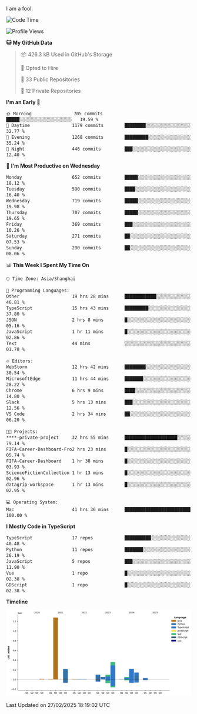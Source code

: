 I am a fool.

<!--START_SECTION:waka-->
![Code Time](http://img.shields.io/badge/Code%20Time-2%2C644%20hrs%2042%20mins-blue)

![Profile Views](http://img.shields.io/badge/Profile%20Views-0-blue)

**🐱 My GitHub Data** 

> 📦 426.3 kB Used in GitHub's Storage 
 > 
> 💼 Opted to Hire
 > 
> 📜 33 Public Repositories 
 > 
> 🔑 12 Private Repositories 
 > 
**I'm an Early 🐤** 

```text
🌞 Morning                705 commits         █████░░░░░░░░░░░░░░░░░░░░   19.59 % 
🌆 Daytime                1179 commits        ████████░░░░░░░░░░░░░░░░░   32.77 % 
🌃 Evening                1268 commits        █████████░░░░░░░░░░░░░░░░   35.24 % 
🌙 Night                  446 commits         ███░░░░░░░░░░░░░░░░░░░░░░   12.40 % 
```
📅 **I'm Most Productive on Wednesday** 

```text
Monday                   652 commits         █████░░░░░░░░░░░░░░░░░░░░   18.12 % 
Tuesday                  590 commits         ████░░░░░░░░░░░░░░░░░░░░░   16.40 % 
Wednesday                719 commits         █████░░░░░░░░░░░░░░░░░░░░   19.98 % 
Thursday                 707 commits         █████░░░░░░░░░░░░░░░░░░░░   19.65 % 
Friday                   369 commits         ███░░░░░░░░░░░░░░░░░░░░░░   10.26 % 
Saturday                 271 commits         ██░░░░░░░░░░░░░░░░░░░░░░░   07.53 % 
Sunday                   290 commits         ██░░░░░░░░░░░░░░░░░░░░░░░   08.06 % 
```


📊 **This Week I Spent My Time On** 

```text
🕑︎ Time Zone: Asia/Shanghai

💬 Programming Languages: 
Other                    19 hrs 28 mins      ████████████░░░░░░░░░░░░░   46.81 % 
TypeScript               15 hrs 43 mins      █████████░░░░░░░░░░░░░░░░   37.80 % 
JSON                     2 hrs 8 mins        █░░░░░░░░░░░░░░░░░░░░░░░░   05.16 % 
JavaScript               1 hr 11 mins        █░░░░░░░░░░░░░░░░░░░░░░░░   02.86 % 
Text                     44 mins             ░░░░░░░░░░░░░░░░░░░░░░░░░   01.78 % 

🔥 Editors: 
WebStorm                 12 hrs 42 mins      ████████░░░░░░░░░░░░░░░░░   30.54 % 
MicrosoftEdge            11 hrs 44 mins      ███████░░░░░░░░░░░░░░░░░░   28.22 % 
Chrome                   6 hrs 9 mins        ████░░░░░░░░░░░░░░░░░░░░░   14.80 % 
Slack                    5 hrs 13 mins       ███░░░░░░░░░░░░░░░░░░░░░░   12.56 % 
VS Code                  2 hrs 34 mins       ██░░░░░░░░░░░░░░░░░░░░░░░   06.20 % 

🐱‍💻 Projects: 
****-private-project     32 hrs 55 mins      ████████████████████░░░░░   79.14 % 
FIFA-Career-Dashboard-Fro2 hrs 23 mins       █░░░░░░░░░░░░░░░░░░░░░░░░   05.74 % 
FIFA-Career-Dashboard    1 hr 38 mins        █░░░░░░░░░░░░░░░░░░░░░░░░   03.93 % 
ScienceFictionCollection 1 hr 13 mins        █░░░░░░░░░░░░░░░░░░░░░░░░   02.96 % 
datagrip-workspace       1 hr 13 mins        █░░░░░░░░░░░░░░░░░░░░░░░░   02.95 % 

💻 Operating System: 
Mac                      41 hrs 36 mins      █████████████████████████   100.00 % 
```

**I Mostly Code in TypeScript** 

```text
TypeScript               17 repos            ██████████░░░░░░░░░░░░░░░   40.48 % 
Python                   11 repos            ███████░░░░░░░░░░░░░░░░░░   26.19 % 
JavaScript               5 repos             ███░░░░░░░░░░░░░░░░░░░░░░   11.90 % 
Vue                      1 repo              █░░░░░░░░░░░░░░░░░░░░░░░░   02.38 % 
GDScript                 1 repo              █░░░░░░░░░░░░░░░░░░░░░░░░   02.38 % 
```



**Timeline**

![Lines of Code chart](https://raw.githubusercontent.com/VeejaLiu/VeejaLiu/master/assets/bar_graph.png)


 Last Updated on 27/02/2025 18:19:02 UTC
<!--END_SECTION:waka-->

